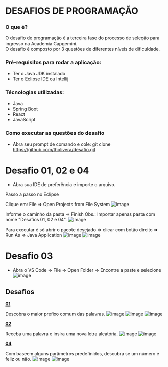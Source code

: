 # DESAFIOS DE PROGRAMAÇÃO

### O que é?

O desafio de programação é a terceira fase do processo de seleção para ingresso na Academia Capgemini.
<br>O desafio é composto por 3 questões de diferentes níveis de dificuldade.


### Pré-requisitos para rodar a aplicação: 
- Ter o Java JDK instalado
- Ter o Eclipse IDE ou Intellij 

### Técnologias utilizadas: 
- Java
- Spring Boot
- React
- JavaScript

### Como executar as questões do desafio
- Abra seu prompt de comando e cole: git clone https://github.com/tholivera/desafio.git

# Desafio 01, 02 e 04

- Abra sua IDE de preferência e importe o arquivo.

Passo a passo no Eclipse

Clique em: File => Open Projects from File System
![image](https://user-images.githubusercontent.com/91283098/172120564-f094ff5a-ba84-4f2b-9fa5-f5531185f1d9.png)

Informe o caminho da pasta => Finish
Obs.: Importar apenas pasta com nome "Desafios 01, 02 e 04". 
![image](https://user-images.githubusercontent.com/91283098/172120743-d63f492b-755f-4ecd-a517-1bdebf50cfc2.png)

Para executar é só abrir o pacote desejado => clicar com botão direito => Run As => Java Application
![image](https://user-images.githubusercontent.com/91283098/172121168-ddf7609c-d6cc-4cfd-9579-a1f39d8df89f.png)
![image](https://user-images.githubusercontent.com/91283098/172121226-f3f14e03-9fad-46ec-8c99-61c3dd6903df.png)

# Desafio 03

- Abra o VS Code => File => Open Folder => Encontre a paste e selecione
![image](https://user-images.githubusercontent.com/91283098/172121532-318bd158-494e-4144-9596-24af9e23b896.png)


## Desafios

[**01**](https://github.com/tholivera/desafios/tree/main/Desafios%2001%2C%2002%20e%2004/src/desafio01)

Descobra o maior prefixo comum das palavras.
![image](https://user-images.githubusercontent.com/91283098/172122203-c37f5e6d-ae55-4e96-9972-6eb896e1e854.png)
![image](https://user-images.githubusercontent.com/91283098/172122266-d9871680-dbc0-490d-bae0-f4d8f39a0162.png)
![image](https://user-images.githubusercontent.com/91283098/172122346-a4ea0456-3975-42f7-a3ec-83f05d849b3c.png)


[**02**](https://github.com/tholivera/desafios/tree/main/Desafios%2001%2C%2002%20e%2004/src/desafio02)

Receba uma palavra e insira uma nova letra aleatória.
![image](https://user-images.githubusercontent.com/91283098/172122571-ffe15dea-18d2-4383-af65-09dc9ffc063d.png)
![image](https://user-images.githubusercontent.com/91283098/172122611-4d2a44af-7a59-4f15-a600-6509f487e426.png)


[**04**](https://github.com/tholivera/desafios/tree/main/Desafios%2001%2C%2002%20e%2004/src/desafio04)

Com baseem alguns parâmetros predefinidos, descubra se um número é feliz ou não.
![image](https://user-images.githubusercontent.com/91283098/172122855-83db1253-6df9-47e0-b6b2-8dec8d90e286.png)
![image](https://user-images.githubusercontent.com/91283098/172122904-0918513b-b15e-40ae-abce-fb7a258a0643.png)


